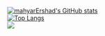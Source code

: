 
[![mahyarErshad's GitHub stats](https://github-readme-stats.vercel.app/api?username=mahyarErshad&count_private=true&show_icons=true&theme=buefy&include_all_commits=true)](https://github.com/mahyarErshad/github-readme-stats)  
[![Top Langs](https://github-readme-stats.vercel.app/api/top-langs/?username=mahyarErshad&langs_count=10&layout=compact)](https://github.com/mahyarErshad/github-readme-stats)  
![](https://komarev.com/ghpvc/?username=mahyarErshad&label=PROFILE+VIEWS)
<!--
**mahyarErshad/mahyarErshad** is a ✨ _special_ ✨ repository because its `README.md` (this file) appears on your GitHub profile.

Here are some ideas to get you started:
### Hi there 👋
- 🔭 I’m currently working on ...
- 🌱 I’m currently learning ...
- 👯 I’m looking to collaborate on ...
- 🤔 I’m looking for help with ...
- 💬 Ask me about ...
- 📫 How to reach me: ...
- 😄 Pronouns: ...
- ⚡ Fun fact: ...
-->
